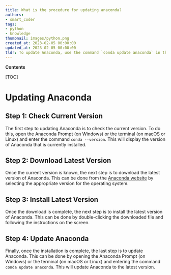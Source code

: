 ```yaml
---
title: What is the procedure for updating anaconda?
authors:
- smart_coder
tags:
- python
- knowledge
thumbnail: images/python.png
created_at: 2023-02-05 00:00:00
updated_at: 2023-02-05 00:00:00
tldr: To update Anaconda, use the command `conda update anaconda` in the Anaconda Prompt.
---
```


**Contents**

[TOC]

# Updating Anaconda

## Step 1: Check Current Version

The first step to updating Anaconda is to check the current version. To do this, open the Anaconda Prompt (on Windows) or the terminal (on macOS or Linux) and enter the command `conda --version`. This will display the version of Anaconda that is currently installed. 

## Step 2: Download Latest Version

Once the current version is known, the next step is to download the latest version of Anaconda. This can be done from the [Anaconda website](https://www.anaconda.com/distribution/) by selecting the appropriate version for the operating system.

## Step 3: Install Latest Version

Once the download is complete, the next step is to install the latest version of Anaconda. This can be done by double-clicking the downloaded file and following the instructions on the screen.

## Step 4: Update Anaconda

Finally, once the installation is complete, the last step is to update Anaconda. This can be done by opening the Anaconda Prompt (on Windows) or the terminal (on macOS or Linux) and entering the command `conda update anaconda`. This will update Anaconda to the latest version.
